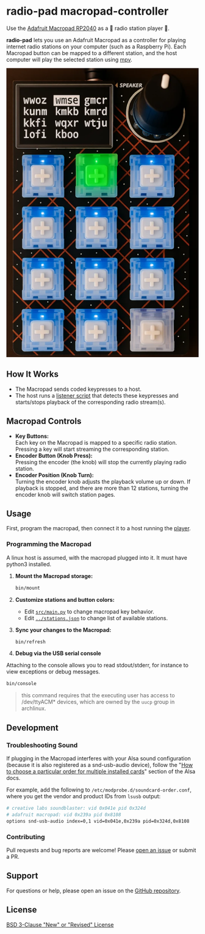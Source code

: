 # radio-pad macropad-controller

Use the [Adafruit Macropad RP2040](https://learn.adafruit.com/adafruit-macropad-rp2040/overview) as a 🎵 radio station player 🎵.

**radio-pad** lets you use an Adafruit Macropad as a controller for playing internet radio stations on your computer (such as a Raspberry Pi). Each Macropad button can be mapped to a different station, and the host computer will play the selected station using [mpv](https://mpv.io/).

![macropad-image](../shared/assets/radio-macropad-ai-image.webp)

## How It Works

- The Macropad sends coded keypresses to a host.
- The host runs a [listener script](../player/) that detects these keypresses and starts/stops playback of the corresponding radio stream(s).

## Macropad Controls

- **Key Buttons:**  
  Each key on the Macropad is mapped to a specific radio station. Pressing a key will start streaming the corresponding station.
- **Encoder Button (Knob Press):**  
  Pressing the encoder (the knob) will stop the currently playing radio station.
- **Encoder Position (Knob Turn):**  
  Turning the encoder knob adjusts the playback volume up or down. If playback is stopped, and there are more than 12 stations, turning the encoder knob will switch station pages.

## Usage

First, program the macropad, then connect it to a host running the [player](../player/).

### Programming the Macropad

A linux host is assumed, with the macropad plugged into it. It must have python3 installed.

1. **Mount the Macropad storage:**

   ```sh
   bin/mount
   ```

2. **Customize stations and button colors:**
   - Edit [`src/main.py`](./src/main.py) to change macropad key behavior.
   - Edit [`../stations.json`](../stations.json) to change list of available stations.
3. **Sync your changes to the Macropad:**

   ```sh
   bin/refresh
   ```

4. **Debug via the USB serial console**

Attaching to the console allows you to read stdout/stderr, for instance to view exceptions or debug messages.
  
  ```sh
  bin/console
  ```

  > this command requires that the executing user has access to /dev/ttyACM* devices, which are owned by the `uucp` group in archlinux.

## Development

### Troubleshooting Sound

If plugging in the Macropad interferes with your Alsa sound configuration (because it is also registered as a snd-usb-audio device), follow the "[How to choose a particular order for multiple installed cards](https://alsa.opensrc.org/MultipleCards#The_newer_.22slots.3D.22_method)" section of the Alsa docs.

For example, add the following to `/etc/modprobe.d/soundcard-order.conf`, where you get the vendor and product IDs from `lsusb` output:

```sh
# creative labs soundblaster: vid 0x041e pid 0x324d 
# adafruit macropad: vid 0x239a pid 0x8108
options snd-usb-audio index=0,1 vid=0x041e,0x239a pid=0x324d,0x8108
```


### Contributing

Pull requests and bug reports are welcome! Please [open an issue](https://github.com/briceburg/radio-pad/issues) or submit a PR.

## Support

For questions or help, please open an issue on the [GitHub repository](https://github.com/briceburg/radio-pad/issues).

## License

[BSD 3-Clause "New" or "Revised" License](./LICENSE)
